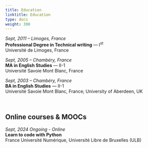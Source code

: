 ```yaml
---
title: Education
linktitle: Education
type: docs
weight: 300
---
```


*Sept, 2011 – Limoges, France*  
**Professional Degree in Technical writing** — I<sup>st</sup>  
Université de Limoges, France  

 
*Sept, 2005 – Chambéry, France*  
**MA in English Studies** — II-1  
Université Savoie Mont Blanc, France

*Sept, 2003 – Chambéry, France*  
**BA in English Studies** — II-1   
Université Savoie Mont Blanc, France; University of Aberdeen, UK  

&nbsp;

## Online courses & MOOCs


*Sept, 2024 Ongoing - Online*   
**Learn to code with Python**  
France Université Numérique, Université Libre de Bruxelles (ULB)  

